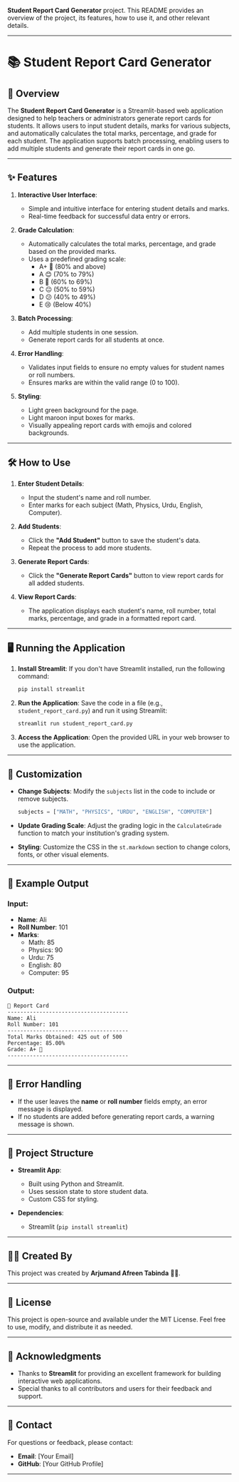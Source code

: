 
 **Student Report Card Generator** project. This README provides an overview of the project, its features, how to use it, and other relevant details.

---

# 📚 Student Report Card Generator

## 🚀 Overview
The **Student Report Card Generator** is a Streamlit-based web application designed to help teachers or administrators generate report cards for students. It allows users to input student details, marks for various subjects, and automatically calculates the total marks, percentage, and grade for each student. The application supports batch processing, enabling users to add multiple students and generate their report cards in one go.

---

## ✨ Features
1. **Interactive User Interface**:
   - Simple and intuitive interface for entering student details and marks.
   - Real-time feedback for successful data entry or errors.

2. **Grade Calculation**:
   - Automatically calculates the total marks, percentage, and grade based on the provided marks.
   - Uses a predefined grading scale:
     - A+ 🎉 (80% and above)
     - A 😊 (70% to 79%)
     - B 🙂 (60% to 69%)
     - C 😐 (50% to 59%)
     - D 😕 (40% to 49%)
     - E 😢 (Below 40%)

3. **Batch Processing**:
   - Add multiple students in one session.
   - Generate report cards for all students at once.

4. **Error Handling**:
   - Validates input fields to ensure no empty values for student names or roll numbers.
   - Ensures marks are within the valid range (0 to 100).

5. **Styling**:
   - Light green background for the page.
   - Light maroon input boxes for marks.
   - Visually appealing report cards with emojis and colored backgrounds.

---

## 🛠️ How to Use
1. **Enter Student Details**:
   - Input the student's name and roll number.
   - Enter marks for each subject (Math, Physics, Urdu, English, Computer).

2. **Add Students**:
   - Click the **"Add Student"** button to save the student's data.
   - Repeat the process to add more students.

3. **Generate Report Cards**:
   - Click the **"Generate Report Cards"** button to view report cards for all added students.

4. **View Report Cards**:
   - The application displays each student's name, roll number, total marks, percentage, and grade in a formatted report card.

---

## 🖥️ Running the Application
1. **Install Streamlit**:
   If you don't have Streamlit installed, run the following command:
   ```bash
   pip install streamlit
   ```

2. **Run the Application**:
   Save the code in a file (e.g., `student_report_card.py`) and run it using Streamlit:
   ```bash
   streamlit run student_report_card.py
   ```

3. **Access the Application**:
   Open the provided URL in your web browser to use the application.

---

## 🎨 Customization
- **Change Subjects**:
  Modify the `subjects` list in the code to include or remove subjects.
  ```python
  subjects = ["MATH", "PHYSICS", "URDU", "ENGLISH", "COMPUTER"]
  ```

- **Update Grading Scale**:
  Adjust the grading logic in the `CalculateGrade` function to match your institution's grading system.

- **Styling**:
  Customize the CSS in the `st.markdown` section to change colors, fonts, or other visual elements.

---

## 📝 Example Output
### Input:
- **Name**: Ali
- **Roll Number**: 101
- **Marks**:
  - Math: 85
  - Physics: 90
  - Urdu: 75
  - English: 80
  - Computer: 95

### Output:
```
📝 Report Card
--------------------------------------
Name: Ali
Roll Number: 101
--------------------------------------
Total Marks Obtained: 425 out of 500
Percentage: 85.00%
Grade: A+ 🎉
--------------------------------------
```

---

## 🛑 Error Handling
- If the user leaves the **name** or **roll number** fields empty, an error message is displayed.
- If no students are added before generating report cards, a warning message is shown.

---

## 📂 Project Structure
- **Streamlit App**:
  - Built using Python and Streamlit.
  - Uses session state to store student data.
  - Custom CSS for styling.

- **Dependencies**:
  - Streamlit (`pip install streamlit`)

---

## 👩‍💻 Created By
This project was created by **Arjumand Afreen Tabinda** 🍓🌟.

---

## 📜 License
This project is open-source and available under the MIT License. Feel free to use, modify, and distribute it as needed.

---

## 🙏 Acknowledgments
- Thanks to **Streamlit** for providing an excellent framework for building interactive web applications.
- Special thanks to all contributors and users for their feedback and support.

---

## 📧 Contact
For questions or feedback, please contact:
- **Email**: [Your Email]
- **GitHub**: [Your GitHub Profile]

---




